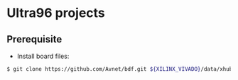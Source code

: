 # Ultra96 projects

## Prerequisite

- Install board files:

```bash
$ git clone https://github.com/Avnet/bdf.git ${XILINX_VIVADO}/data/xhub/boards/XilinxBoardStore/bdf
```

